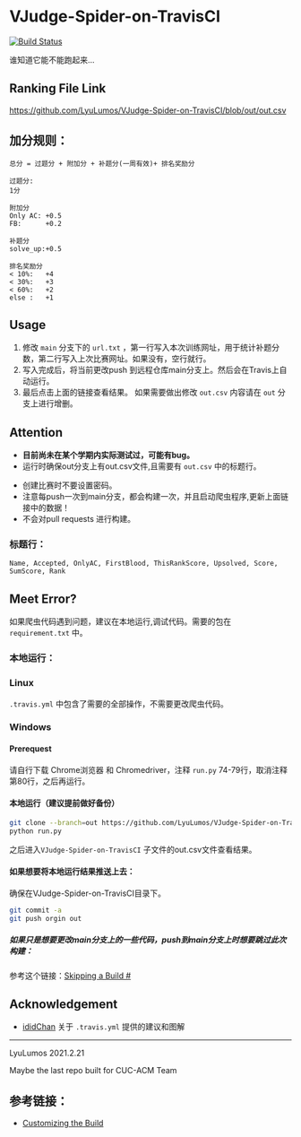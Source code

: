 # VJudge-Spider-on-TravisCI
[![Build Status](https://www.travis-ci.com/LyuLumos/VJudge-Spider-on-TravisCI.svg?branch=data)](https://www.travis-ci.com/LyuLumos/VJudge-Spider-on-TravisCI)

谁知道它能不能跑起来...

## Ranking File Link

https://github.com/LyuLumos/VJudge-Spider-on-TravisCI/blob/out/out.csv

## 加分规则：
    总分 = 过题分 + 附加分 + 补题分(一周有效)+ 排名奖励分

    过题分:
    1分

    附加分
    Only AC: +0.5
    FB:      +0.2   

    补题分
    solve_up:+0.5

    排名奖励分
    < 10%:   +4
    < 30%:   +3
    < 60%:   +2
    else :   +1
 
## Usage

1. 修改 `main` 分支下的 `url.txt` ，第一行写入本次训练网址，用于统计补题分数，第二行写入上次比赛网址。如果没有，空行就行。
2. 写入完成后，将当前更改push 到远程仓库main分支上。然后会在Travis上自动运行。
3. 最后点击上面的链接查看结果。
如果需要做出修改 `out.csv`  内容请在 `out` 分支上进行增删。

## Attention

- **目前尚未在某个学期内实际测试过，可能有bug。**
- 运行时确保out分支上有out.csv文件,且需要有 `out.csv` 中的标题行。
* 创建比赛时不要设置密码。
* 注意每push一次到main分支，都会构建一次，并且启动爬虫程序,更新上面链接中的数据！
* 不会对pull requests 进行构建。
### 标题行：
```
Name, Accepted, OnlyAC, FirstBlood, ThisRankScore, Upsolved, Score, SumScore, Rank
```

## Meet Error?

如果爬虫代码遇到问题，建议在本地运行,调试代码。需要的包在 `requirement.txt` 中。
### 本地运行：
### Linux

`.travis.yml` 中包含了需要的全部操作，不需要更改爬虫代码。

### Windows

#### Prerequest
请自行下载 Chrome浏览器 和 Chromedriver，注释 `run.py` 74-79行，取消注释第80行，之后再运行。

#### 本地运行（建议提前做好备份）
```bash
git clone --branch=out https://github.com/LyuLumos/VJudge-Spider-on-TravisCI.git
python run.py
```
之后进入`VJudge-Spider-on-TravisCI` 子文件的out.csv文件查看结果。
#### 如果想要将本地运行结果推送上去：
确保在VJudge-Spider-on-TravisCI目录下。
```bash
git commit -a
git push orgin out
```
##### 如果只是想要更改main分支上的一些代码，push到main分支上时想要跳过此次构建：
参考这个链接：[Skipping a Build #](https://docs.travis-ci.com/user/customizing-the-build/#skipping-a-build)

##### 
## Acknowledgement

- [ididChan](https://github.com/ididChan) 关于 `.travis.yml` 提供的建议和图解

---

LyuLumos 2021.2.21

Maybe the last repo built for CUC-ACM Team
## 参考链接：
* [Customizing the Build](https://docs.travis-ci.com/user/customizing-the-build/#skipping-a-build)

